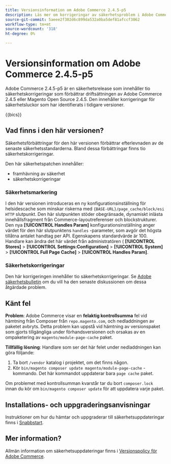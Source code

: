 ```yaml
---
title: Versionsinformation om Adobe Commerce 2.4.5-p5
description: Läs mer om korrigeringar av säkerhetsproblem i Adobe Commerce version 2.4.5-p5.
source-git-commit: 5aeee2f302d6c899da532a0ba5def81afccf3062
workflow-type: tm+mt
source-wordcount: '318'
ht-degree: 0%

---
```



# Versionsinformation om Adobe Commerce 2.4.5-p5

Adobe Commerce 2.4.5-p5 är en säkerhetsrelease som innehåller tio säkerhetskorrigeringar som förbättrar driftsättningen av Adobe Commerce 2.4.5 eller Magento Open Source 2.4.5. Den innehåller korrigeringar för säkerhetsluckor som har identifierats i tidigare versioner.

{{bics}}

## Vad finns i den här versionen?

Säkerhetsförbättringar för den här versionen förbättrar efterlevnaden av de senaste säkerhetsstandarderna. Bland dessa förbättringar finns tio säkerhetskorrigeringar.

Den här säkerhetspatchen innehåller:

* framhävning av säkerhet
* säkerhetskorrigeringar

### Säkerhetsmarkering

I den här versionen introduceras en ny konfigurationsinställning för helsidescache som minskar riskerna med `{BASE-URL}/page_cache/block/esi HTTP` slutpunkt. Den här slutpunkten stöder obegränsade, dynamiskt inlästa innehållsfragment från Commerce-layoutreferenser och blockstrukturer. Den nya **[!UICONTROL Handles Param]** konfigurationsinställning anger värdet för den här slutpunktens `handles` -parameter, som avgör det högsta tillåtna antalet handtag per API. Egenskapens standardvärde är 100. Handlare kan ändra det här värdet från administratören ( **[!UICONTROL Stores]** > **[!UICONTROL Settings:Configuration]** > **[!UICONTROL System]** > **[!UICONTROL Full Page Cache]** > **[!UICONTROL Handles Param]**. <!-- AC-9113 -->

### Säkerhetskorrigeringar

Den här korrigeringen innehåller tio säkerhetskorrigeringar. Se [Adobe säkerhetsbulletin](https://helpx.adobe.com/security/products/magento/apsb23-50.html) om du vill ha den senaste diskussionen om dessa åtgärdade problem.

## Känt fel

**Problem**: Adobe Commerce visar en **felaktig kontrollsumma** fel vid hämtning från Composer från `repo.magento.com`, och nedladdningen av paketet avbryts. Detta problem kan uppstå vid hämtning av versionspaket som gjorts tillgängliga under förhandsversionen och orsakas av en ompaketering av `magento/module-page-cache` paket.

**Tillfällig lösning**: Handlare som ser det här felet under nedladdningen kan göra följande:

1) Ta bort `/vendor` katalog i projektet, om det finns någon.
2) Kör `bin/magento composer update magento/module-page-cache` -kommando. Det här kommandot uppdaterar bara `page cache` paket.

Om problemet med kontrollsumman kvarstår tar du bort `composer.lock` innan du kör om `bin/magento composer update` för att uppdatera varje paket.

## Installations- och uppgraderingsanvisningar

Instruktioner om hur du hämtar och uppgraderar till säkerhetsuppdateringar finns i [Snabbstart](../../../installation/composer.md).

## Mer information?

Allmän information om säkerhetsuppdateringar finns i [Versionspolicy för Adobe Commerce](https://experienceleague.adobe.com/docs/commerce-operations/release/planning/versioning-policy.html?lang=en#security-patch-release).
